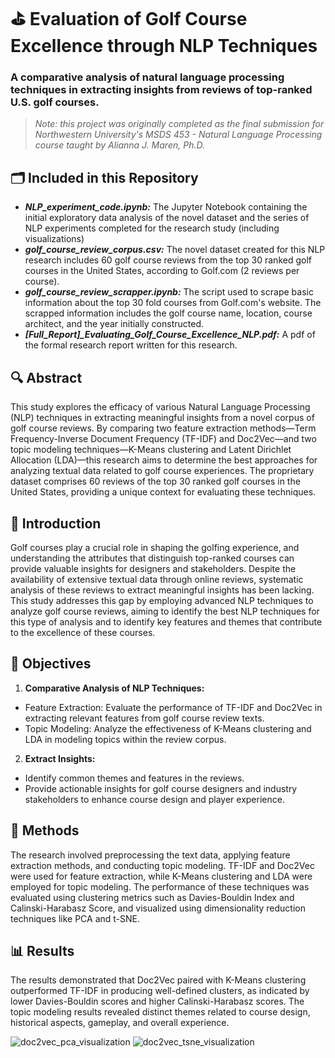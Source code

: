 # ⛳️ Evaluation of Golf Course Excellence through NLP Techniques
### A comparative analysis of natural language processing techniques in extracting insights from reviews of top-ranked U.S. golf courses.

> *Note: this project was originally completed as the final submission for Northwestern University's MSDS 453 - Natural Language Processing course taught by Alianna J. Maren, Ph.D.*

## 🗂️ Included in this Repository
- ***NLP_experiment_code.ipynb:*** The Jupyter Notebook containing the initial exploratory data analysis of the novel dataset and the series of NLP experiments completed for the research study (including visualizations)
- ***golf_course_review_corpus.csv:*** The novel dataset created for this NLP research includes 60 golf course reviews from the top 30 ranked golf courses in the United States, according to Golf.com (2 reviews per course).
- ***golf_course_review_scrapper.ipynb:*** The script used to scrape basic information about the top 30 fold courses from Golf.com's website. The scrapped information includes the golf course name, location, course architect, and the year initially constructed.
- ***[Full_Report]_Evaluating_Golf_Course_Excellence_NLP.pdf:*** A pdf of the formal research report written for this research.

## 🔍 Abstract
This study explores the efficacy of various Natural Language Processing (NLP) techniques in extracting meaningful insights from a novel corpus of golf course reviews. By comparing two feature extraction methods—Term Frequency-Inverse Document Frequency (TF-IDF) and Doc2Vec—and two topic modeling techniques—K-Means clustering and Latent Dirichlet Allocation (LDA)—this research aims to determine the best approaches for analyzing textual data related to golf course experiences. The proprietary dataset comprises 60 reviews of the top 30 ranked golf courses in the United States, providing a unique context for evaluating these techniques.

## 🧭 Introduction
Golf courses play a crucial role in shaping the golfing experience, and understanding the attributes that distinguish top-ranked courses can provide valuable insights for designers and stakeholders. Despite the availability of extensive textual data through online reviews, systematic analysis of these reviews to extract meaningful insights has been lacking. This study addresses this gap by employing advanced NLP techniques to analyze golf course reviews, aiming to identify the best NLP techniques for this type of analysis and to identify key features and themes that contribute to the excellence of these courses.

## 🎯 Objectives
1. **Comparative Analysis of NLP Techniques:**
- Feature Extraction: Evaluate the performance of TF-IDF and Doc2Vec in extracting relevant features from golf course review texts.
- Topic Modeling: Analyze the effectiveness of K-Means clustering and LDA in modeling topics within the review corpus.

2. **Extract Insights:**
- Identify common themes and features in the reviews.
- Provide actionable insights for golf course designers and industry stakeholders to enhance course design and player experience.

## 📐 Methods
The research involved preprocessing the text data, applying feature extraction methods, and conducting topic modeling. TF-IDF and Doc2Vec were used for feature extraction, while K-Means clustering and LDA were employed for topic modeling. The performance of these techniques was evaluated using clustering metrics such as Davies-Bouldin Index and Calinski-Harabasz Score, and visualized using dimensionality reduction techniques like PCA and t-SNE.

## 📊 Results
The results demonstrated that Doc2Vec paired with K-Means clustering outperformed TF-IDF in producing well-defined clusters, as indicated by lower Davies-Bouldin scores and higher Calinski-Harabasz scores. The topic modeling results revealed distinct themes related to course design, historical aspects, gameplay, and overall experience.

![doc2vec_pca_visualization](https://github.com/stefanjenss/NLP_Evaluation_of_Golf_Course_Excellence/assets/118738550/9f69abbd-ae58-4541-b90d-7ee4d972baa4) ![doc2vec_tsne_visualization](https://github.com/stefanjenss/NLP_Evaluation_of_Golf_Course_Excellence/assets/118738550/16b75d48-69df-4b4b-8704-daf998ea87cc)








